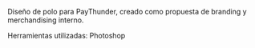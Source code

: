 Diseño de polo para PayThunder, creado como propuesta de branding y merchandising interno.

Herramientas utilizadas: Photoshop
